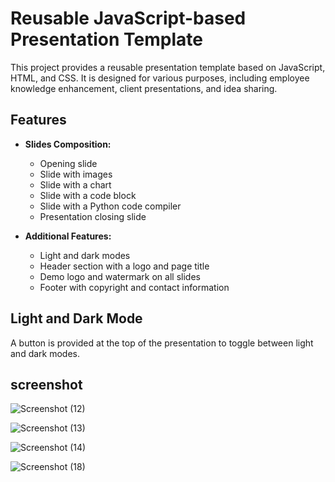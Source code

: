 # Reusable JavaScript-based Presentation Template

This project provides a reusable presentation template based on JavaScript, HTML, and CSS. It is designed for various purposes, including employee knowledge enhancement, client presentations, and idea sharing.

## Features

- **Slides Composition:**
  - Opening slide
  - Slide with images
  - Slide with a chart
  - Slide with a code block
  - Slide with a Python code compiler
  - Presentation closing slide

- **Additional Features:**
  - Light and dark modes
  - Header section with a logo and page title
  - Demo logo and watermark on all slides
  - Footer with copyright and contact information

## Light and Dark Mode

A button is provided at the top of the presentation to toggle between light and dark modes.
## screenshot


![Screenshot (12)](https://github.com/user-attachments/assets/098049a5-54f9-4a4f-a56a-966e70bfbc17)

![Screenshot (13)](https://github.com/user-attachments/assets/73bf95ce-ab76-4998-93e2-e155591e400a)

![Screenshot (14)](https://github.com/user-attachments/assets/f70b43b6-88b3-40f9-a975-0b1e57c37ad1)

![Screenshot (18)](https://github.com/user-attachments/assets/8bb09375-c12e-4fdf-81aa-5b3e22ce2af3)
